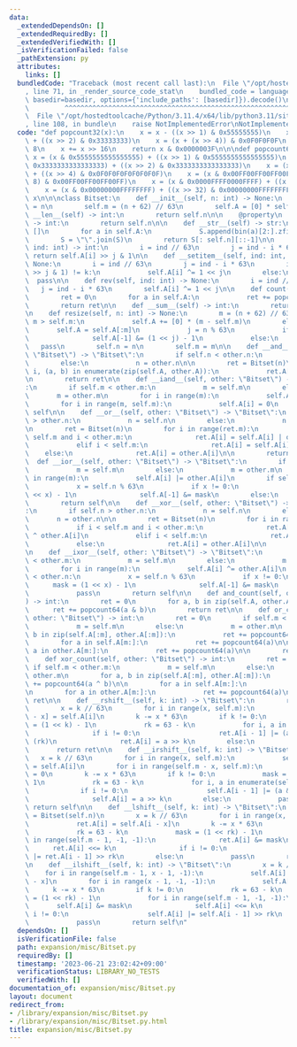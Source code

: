 ```yaml
---
data:
  _extendedDependsOn: []
  _extendedRequiredBy: []
  _extendedVerifiedWith: []
  _isVerificationFailed: false
  _pathExtension: py
  attributes:
    links: []
  bundledCode: "Traceback (most recent call last):\n  File \"/opt/hostedtoolcache/Python/3.11.4/x64/lib/python3.11/site-packages/onlinejudge_verify/documentation/build.py\"\
    , line 71, in _render_source_code_stat\n    bundled_code = language.bundle(stat.path,\
    \ basedir=basedir, options={'include_paths': [basedir]}).decode()\n          \
    \         ^^^^^^^^^^^^^^^^^^^^^^^^^^^^^^^^^^^^^^^^^^^^^^^^^^^^^^^^^^^^^^^^^^^^^^^^^^^^^^^^^\n\
    \  File \"/opt/hostedtoolcache/Python/3.11.4/x64/lib/python3.11/site-packages/onlinejudge_verify/languages/python.py\"\
    , line 108, in bundle\n    raise NotImplementedError\nNotImplementedError\n"
  code: "def popcount32(x):\n    x = x - ((x >> 1) & 0x55555555)\n    x = (x & 0x33333333)\
    \ + ((x >> 2) & 0x33333333)\n    x = (x + (x >> 4)) & 0x0F0F0F0F\n    x += x >>\
    \ 8\n    x += x >> 16\n    return x & 0x0000003F\n\n\ndef popcount64(x):\n   \
    \ x = (x & 0x5555555555555555) + ((x >> 1) & 0x5555555555555555)\n    x = (x &\
    \ 0x3333333333333333) + ((x >> 2) & 0x3333333333333333)\n    x = (x & 0x0F0F0F0F0F0F0F0F)\
    \ + ((x >> 4) & 0x0F0F0F0F0F0F0F0F)\n    x = (x & 0x00FF00FF00FF00FF) + ((x >>\
    \ 8) & 0x00FF00FF00FF00FF)\n    x = (x & 0x0000FFFF0000FFFF) + ((x >> 16) & 0x0000FFFF0000FFFF)\n\
    \    x = (x & 0x00000000FFFFFFFF) + ((x >> 32) & 0x00000000FFFFFFFF)\n    return\
    \ x\n\n\nclass Bitset:\n    def __init__(self, n: int) -> None:\n        self.n\
    \ = n\n        self.m = (n + 62) // 63\n        self.A = [0] * self.m\n\n    def\
    \ __len__(self) -> int:\n        return self.n\n\n    @property\n    def size(self)\
    \ -> int:\n        return self.n\n\n    def __str__(self) -> str:\n        S =\
    \ []\n        for a in self.A:\n            S.append(bin(a)[2:].zfill(63)[::-1])\n\
    \        S = \"\".join(S)\n        return S[: self.n][::-1]\n\n    def __getitem__(self,\
    \ ind: int) -> int:\n        i = ind // 63\n        j = ind - i * 63\n       \
    \ return self.A[i] >> j & 1\n\n    def __setitem__(self, ind: int, k: int) ->\
    \ None:\n        i = ind // 63\n        j = ind - i * 63\n        if (self.A[i]\
    \ >> j & 1) != k:\n            self.A[i] ^= 1 << j\n        else:\n          \
    \  pass\n\n    def rev(self, ind: int) -> None:\n        i = ind // 63\n     \
    \   j = ind - i * 63\n        self.A[i] ^= 1 << j\n\n    def count(self) -> int:\n\
    \        ret = 0\n        for a in self.A:\n            ret += popcount64(a)\n\
    \        return ret\n\n    def __sum__(self) -> int:\n        return self.count()\n\
    \n    def resize(self, n: int) -> None:\n        m = (n + 62) // 63\n        if\
    \ m > self.m:\n            self.A += [0] * (m - self.m)\n        else:\n     \
    \       self.A = self.A[:m]\n            j = n % 63\n            if j != 0:\n\
    \                self.A[-1] &= (1 << j) - 1\n            else:\n             \
    \   pass\n        self.n = n\n        self.m = m\n\n    def __and__(self, other:\
    \ \"Bitset\") -> \"Bitset\":\n        if self.n < other.n:\n            n = self.n\n\
    \        else:\n            n = other.n\n\n        ret = Bitset(n)\n        for\
    \ i, (a, b) in enumerate(zip(self.A, other.A)):\n            ret.A[i] = a & b\n\
    \n        return ret\n\n    def __iand__(self, other: \"Bitset\") -> \"Bitset\"\
    :\n        if self.m < other.m:\n            m = self.m\n        else:\n     \
    \       m = other.m\n        for i in range(m):\n            self.A[i] &= other.A[i]\n\
    \        for i in range(m, self.m):\n            self.A[i] = 0\n        return\
    \ self\n\n    def __or__(self, other: \"Bitset\") -> \"Bitset\":\n        if self.n\
    \ > other.n:\n            n = self.n\n        else:\n            n = other.n\n\
    \n        ret = Bitset(n)\n        for i in range(ret.m):\n            if i <\
    \ self.m and i < other.m:\n                ret.A[i] = self.A[i] | other.A[i]\n\
    \            elif i < self.m:\n                ret.A[i] = self.A[i]\n        \
    \    else:\n                ret.A[i] = other.A[i]\n\n        return ret\n\n  \
    \  def __ior__(self, other: \"Bitset\") -> \"Bitset\":\n        if self.m < other.m:\n\
    \            m = self.m\n        else:\n            m = other.m\n        for i\
    \ in range(m):\n            self.A[i] |= other.A[i]\n        if self.n < other.n:\n\
    \            x = self.n % 63\n            if x != 0:\n                mask = (1\
    \ << x) - 1\n                self.A[-1] &= mask\n        else:\n            pass\n\
    \        return self\n\n    def __xor__(self, other: \"Bitset\") -> \"Bitset\"\
    :\n        if self.n > other.n:\n            n = self.n\n        else:\n     \
    \       n = other.n\n\n        ret = Bitset(n)\n        for i in range(ret.m):\n\
    \            if i < self.m and i < other.m:\n                ret.A[i] = self.A[i]\
    \ ^ other.A[i]\n            elif i < self.m:\n                ret.A[i] = self.A[i]\n\
    \            else:\n                ret.A[i] = other.A[i]\n\n        return ret\n\
    \n    def __ixor__(self, other: \"Bitset\") -> \"Bitset\":\n        if self.m\
    \ < other.m:\n            m = self.m\n        else:\n            m = other.m\n\
    \        for i in range(m):\n            self.A[i] ^= other.A[i]\n        if self.n\
    \ < other.n:\n            x = self.n % 63\n            if x != 0:\n          \
    \      mask = (1 << x) - 1\n                self.A[-1] &= mask\n        else:\n\
    \            pass\n        return self\n\n    def and_count(self, other: \"Bitset\"\
    ) -> int:\n        ret = 0\n        for a, b in zip(self.A, other.A):\n      \
    \      ret += popcount64(a & b)\n        return ret\n\n    def or_count(self,\
    \ other: \"Bitset\") -> int:\n        ret = 0\n        if self.m < other.m:\n\
    \            m = self.m\n        else:\n            m = other.m\n        for a,\
    \ b in zip(self.A[:m], other.A[:m]):\n            ret += popcount64(a | b)\n\n\
    \        for a in self.A[m:]:\n            ret += popcount64(a)\n\n        for\
    \ a in other.A[m:]:\n            ret += popcount64(a)\n\n        return ret\n\n\
    \    def xor_count(self, other: \"Bitset\") -> int:\n        ret = 0\n       \
    \ if self.m < other.m:\n            m = self.m\n        else:\n            m =\
    \ other.m\n        for a, b in zip(self.A[:m], other.A[:m]):\n            ret\
    \ += popcount64(a ^ b)\n\n        for a in self.A[m:]:\n            ret += popcount64(a)\n\
    \n        for a in other.A[m:]:\n            ret += popcount64(a)\n\n        return\
    \ ret\n\n    def __rshift__(self, k: int) -> \"Bitset\":\n        ret = Bitset(self.n)\n\
    \        x = k // 63\n        for i in range(x, self.m):\n            ret.A[i\
    \ - x] = self.A[i]\n        k -= x * 63\n        if k != 0:\n            mask\
    \ = (1 << k) - 1\n            rk = 63 - k\n            for i, a in enumerate(ret.A):\n\
    \                if i != 0:\n                    ret.A[i - 1] |= (a & mask) <<\
    \ (rk)\n                ret.A[i] = a >> k\n        else:\n            pass\n \
    \       return ret\n\n    def __irshift__(self, k: int) -> \"Bitset\":\n     \
    \   x = k // 63\n        for i in range(x, self.m):\n            self.A[i - x]\
    \ = self.A[i]\n        for i in range(self.m - x, self.m):\n            self.A[i]\
    \ = 0\n        k -= x * 63\n        if k != 0:\n            mask = (1 << k) -\
    \ 1\n            rk = 63 - k\n            for i, a in enumerate(self.A):\n   \
    \             if i != 0:\n                    self.A[i - 1] |= (a & mask) << (rk)\n\
    \                self.A[i] = a >> k\n        else:\n            pass\n       \
    \ return self\n\n    def __lshift__(self, k: int) -> \"Bitset\":\n        ret\
    \ = Bitset(self.n)\n        x = k // 63\n        for i in range(x, self.m):\n\
    \            ret.A[i] = self.A[i - x]\n        k -= x * 63\n        if k != 0:\n\
    \            rk = 63 - k\n            mask = (1 << rk) - 1\n            for i\
    \ in range(self.m - 1, -1, -1):\n                ret.A[i] &= mask\n          \
    \      ret.A[i] <<= k\n                if i != 0:\n                    ret.A[i]\
    \ |= ret.A[i - 1] >> rk\n        else:\n            pass\n        return ret\n\
    \n    def __ilshift__(self, k: int) -> \"Bitset\":\n        x = k // 63\n    \
    \    for i in range(self.m - 1, x - 1, -1):\n            self.A[i] = self.A[i\
    \ - x]\n        for i in range(x - 1, -1, -1):\n            self.A[i] = 0\n  \
    \      k -= x * 63\n        if k != 0:\n            rk = 63 - k\n            mask\
    \ = (1 << rk) - 1\n            for i in range(self.m - 1, -1, -1):\n         \
    \       self.A[i] &= mask\n                self.A[i] <<= k\n                if\
    \ i != 0:\n                    self.A[i] |= self.A[i - 1] >> rk\n        else:\n\
    \            pass\n        return self\n"
  dependsOn: []
  isVerificationFile: false
  path: expansion/misc/Bitset.py
  requiredBy: []
  timestamp: '2023-06-21 23:02:42+09:00'
  verificationStatus: LIBRARY_NO_TESTS
  verifiedWith: []
documentation_of: expansion/misc/Bitset.py
layout: document
redirect_from:
- /library/expansion/misc/Bitset.py
- /library/expansion/misc/Bitset.py.html
title: expansion/misc/Bitset.py
---
```

